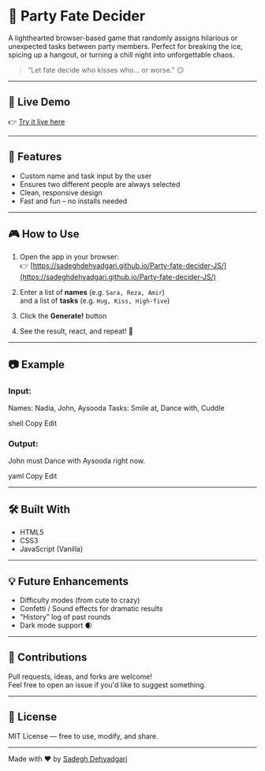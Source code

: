 # 🎲 Party Fate Decider

A lighthearted browser-based game that randomly assigns hilarious or unexpected tasks between party members. Perfect for breaking the ice, spicing up a hangout, or turning a chill night into unforgettable chaos.

> “Let fate decide who kisses who... or worse.” 😏

---

## 🔗 Live Demo

👉 [Try it live here](https://sadeghdehyadgari.github.io/Party-fate-decider-JS/)

---

## 🚀 Features

- Custom name and task input by the user
- Ensures two different people are always selected
- Clean, responsive design
- Fast and fun – no installs needed

---

## 🎮 How to Use

1. Open the app in your browser:  
   👉 [https://sadeghdehyadgari.github.io/Party-fate-decider-JS/](https://sadeghdehyadgari.github.io/Party-fate-decider-JS/)

2. Enter a list of **names** (e.g. `Sara, Reza, Amir`)  
   and a list of **tasks** (e.g. `Hug, Kiss, High-five`)

3. Click the **Generate!** button

4. See the result, react, and repeat! 🔁

---

## 📷 Example

### Input:
Names: Nadia, John, Aysooda
Tasks: Smile at, Dance with, Cuddle

shell
Copy
Edit

### Output:
John must Dance with Aysooda right now.

yaml
Copy
Edit

---

## 🛠 Built With

- HTML5
- CSS3
- JavaScript (Vanilla)

---

## 💡 Future Enhancements

- Difficulty modes (from cute to crazy)
- Confetti / Sound effects for dramatic results
- “History” log of past rounds
- Dark mode support 🌒

---

## 🤝 Contributions

Pull requests, ideas, and forks are welcome!  
Feel free to open an issue if you'd like to suggest something.

---

## 📄 License

MIT License — free to use, modify, and share.

---

Made with ❤️ by [Sadegh Dehyadgari](https://github.com/sadeghdehyadgari)
